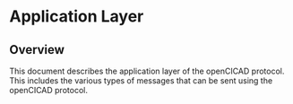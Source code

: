 # Application Layer

## Overview

This document describes the application layer of the openCICAD protocol. This includes the various types of messages that can be sent using the openCICAD protocol.
